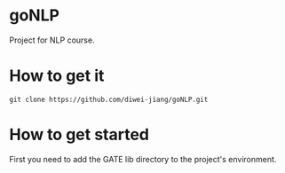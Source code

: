 # goNLP
Project for NLP course.
# How to get it
`git clone https://github.com/diwei-jiang/goNLP.git`
# How to get started
First you need to add the GATE lib directory to the project's environment.
